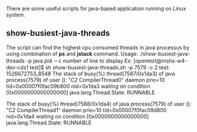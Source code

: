 There are some useful scripts for java-based application running on Linux system.

## show-busiest-java-threads
The script can find the highest cpu consumed threads in java processus by using combination of **ps** and **jstack** command.
Usage:
./show-busiest-java-threads -p java pid －c number of line to display
Ex:
[opentext@mshs-w4-dev-cds1 test]$ sh show-busiest-java-threads.sh -p 7579 -c 2
test: 1526672753_8548
The stack of busy(%) thread(7587/0x1da3) of java process(7579) of user ():
"C2 CompilerThread0" daemon prio=10 tid=0x00007f0fac09b800 nid=0x1da3 waiting on condition [0x0000000000000000]
   java.lang.Thread.State: RUNNABLE

The stack of busy(%) thread(7588/0x1da4) of java process(7579) of user ():
"C2 CompilerThread1" daemon prio=10 tid=0x00007f0fac09d800 nid=0x1da4 waiting on condition [0x0000000000000000]
   java.lang.Thread.State: RUNNABLE
